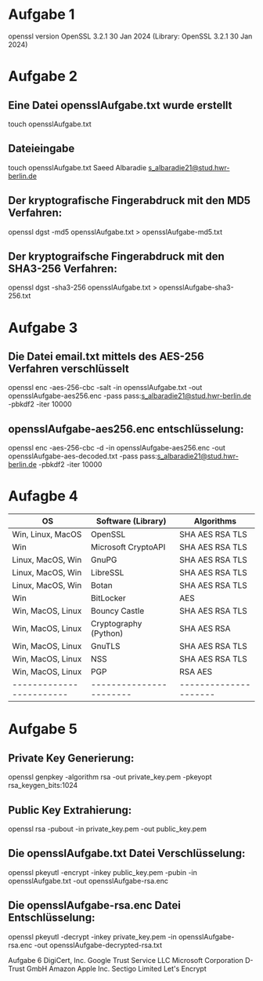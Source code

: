 # Aufgabe 1
openssl version
OpenSSL 3.2.1 30 Jan 2024 (Library: OpenSSL 3.2.1 30 Jan 2024)

# Aufgabe 2

## Eine Datei opensslAufgabe.txt wurde erstellt
touch opensslAufgabe.txt
## Dateieingabe
touch opensslAufgabe.txt
Saeed Albaradie
s_albaradie21@stud.hwr-berlin.de
## Der kryptografische Fingerabdruck mit den MD5 Verfahren:
openssl dgst -md5 opensslAufgabe.txt > opensslAufgabe-md5.txt
## Der kryptograifsche Fingerabdruck mit den SHA3-256 Verfahren:
openssl dgst -sha3-256 opensslAufgabe.txt > opensslAufgabe-sha3-256.txt

# Aufgabe 3
## Die Datei email.txt mittels des AES-256 Verfahren verschlüsselt
openssl enc -aes-256-cbc -salt -in opensslAufgabe.txt -out opensslAufgabe-aes256.enc -pass pass:s_albaradie21@stud.hwr-berlin.de -pbkdf2 -iter 10000
## opensslAufgabe-aes256.enc entschlüsselung:
openssl enc -aes-256-cbc -d -in opensslAufgabe-aes256.enc -out opensslAufgabe-aes-decoded.txt -pass pass:s_albaradie21@stud.hwr-berlin.de -pbkdf2 -iter 10000


# Aufagbe 4
| OS                     | Software (Library)    | Algorithms          |
|------------------------|-----------------------|---------------------|
| Win, Linux, MacOS      | OpenSSL               | SHA AES RSA TLS     |
| Win                    | Microsoft CryptoAPI   | SHA AES RSA TLS     |
| Linux, MacOS, Win      | GnuPG                 | SHA AES RSA TLS     |
| Linux, MacOS, Win      | LibreSSL              | SHA AES RSA TLS     |
| Linux, MacOS, Win      | Botan                 | SHA AES RSA TLS     |
| Win                    | BitLocker             | AES                 |
| Win, MacOS, Linux      | Bouncy Castle         | SHA AES RSA TLS     |
| Win, MacOS, Linux      | Cryptography (Python) | SHA AES RSA         |
| Win, MacOS, Linux      | GnuTLS                | SHA AES RSA TLS     |
| Win, MacOS, Linux      | NSS                   | SHA AES RSA TLS     |
| Win, MacOS, Linux      | PGP                   | RSA AES             |
|------------------------|-----------------------|---------------------|

# Aufgabe 5
## Private Key Generierung:
openssl genpkey -algorithm rsa -out private_key.pem -pkeyopt rsa_keygen_bits:1024

## Public Key Extrahierung:
openssl rsa -pubout -in private_key.pem -out public_key.pem

## Die opensslAufgabe.txt Datei Verschlüsselung:
openssl pkeyutl -encrypt -inkey public_key.pem -pubin -in opensslAufgabe.txt -out opensslAufgabe-rsa.enc

## Die opensslAufgabe-rsa.enc Datei Entschlüsselung:
openssl pkeyutl -decrypt -inkey private_key.pem -in opensslAufgabe-rsa.enc -out opensslAufgabe-decrypted-rsa.txt

Aufgabe 6
DigiCert, Inc.
Google Trust Service LLC
Microsoft Corporation
D-Trust GmbH
Amazon
Apple Inc.
Sectigo Limited
Let's Encrypt
